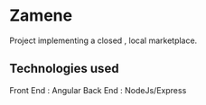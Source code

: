 # Zamene

Project implementing a closed , local marketplace.

## Technologies used

Front End : Angular
Back End : NodeJs/Express
